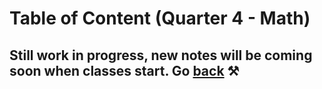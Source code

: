# Table of Content (Quarter 4 - Math)

## Still work in progress, new notes will be coming soon when classes start. Go [back](./index.md) ⚒️